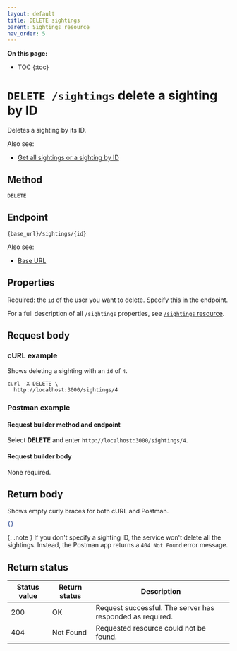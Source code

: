 ```yaml
---
layout: default
title: DELETE sightings
parent: Sightings resource
nav_order: 5
---
```


**On this page:**

- TOC
{:toc}

# `DELETE /sightings` delete a sighting by ID

Deletes a sighting by its ID.

Also see:

- [Get all sightings or a sighting by ID](./sightings-get.md)

## Method

`DELETE`

## Endpoint

`{base_url}/sightings/{id}`

Also see:

- [Base URL](../base-url.md)

## Properties

Required: the `id` of the user you want to delete. Specify this in the endpoint.

For a full description of all `/sightings` properties, see [`/sightings` resource](./sightings-resource.md#properties).

## Request body

### cURL example

Shows deleting a sighting with an `id` of `4`.

```shell
curl -X DELETE \
  http://localhost:3000/sightings/4
```

### Postman example

#### Request builder method and endpoint

Select **DELETE** and enter  `http://localhost:3000/sightings/4`.

#### Request builder body

None required.

## Return body

Shows empty curly braces for both cURL and Postman.

```json
{}
```

{: .note }
If you don't specify a sighting ID, the service won't delete all the sightings. Instead, the Postman app returns a `404 Not Found` error message.

## Return status

| Status value | Return status | Description                                               |
| ------------ | ------------- | --------------------------------------------------------- |
| 200          | OK            | Request successful. The server has responded as required. |
| 404          | Not Found     | Requested resource could not be found.                    |
